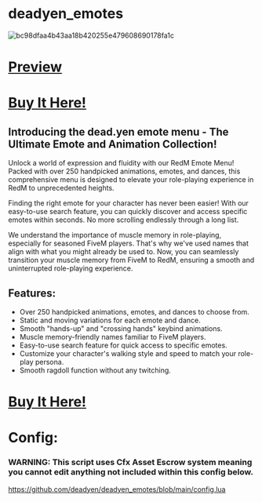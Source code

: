 # deadyen_emotes
![bc98dfaa4b43aa18b420255e479608690178fa1c](https://github.com/user-attachments/assets/e178f2bf-0942-4e1b-9107-e1b41bc34320)
# [Preview](https://youtu.be/2jZjLNM5izA)
# [Buy It Here!](https://deadyen.tebex.io/package/5822282)
## Introducing the dead.yen emote menu - The Ultimate Emote and Animation Collection!

Unlock a world of expression and fluidity with our RedM Emote Menu! Packed with over 250 handpicked animations, emotes, and dances, this comprehensive menu is designed to elevate your role-playing experience in RedM to unprecedented heights.

Finding the right emote for your character has never been easier! With our easy-to-use search feature, you can quickly discover and access specific emotes within seconds. No more scrolling endlessly through a long list.

We understand the importance of muscle memory in role-playing, especially for seasoned FiveM players. That's why we've used names that align with what you might already be used to. Now, you can seamlessly transition your muscle memory from FiveM to RedM, ensuring a smooth and uninterrupted role-playing experience.

## Features:
* Over 250 handpicked animations, emotes, and dances to choose from.
* Static and moving variations for each emote and dance.
* Smooth "hands-up" and "crossing hands" keybind animations.
* Muscle memory-friendly names familiar to FiveM players.
* Easy-to-use search feature for quick access to specific emotes.
* Customize your character's walking style and speed to match your role-play persona.
* Smooth ragdoll function without any twitching.

# [Buy It Here!](https://deadyen.tebex.io/package/5822282)

# Config:
### WARNING: This script uses Cfx Asset Escrow system meaning you cannot edit anything not included within this config below.
https://github.com/deadyen/deadyen_emotes/blob/main/config.lua

